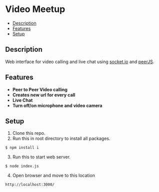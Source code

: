 # Video Meetup

* [Description](#description)
* [Features](#features)
* [Setup](#setup)

## Description
Web interface for video calling and live chat using [socket.io](https://socket.io/) and [peerJS](https://peerjs.com/).

## Features

* **Peer to Peer Video calling**
* **Creates new url for every call**
* **Live Chat**
* **Turn off/on microphone and video camera**

## Setup

1. Clone this repo.
2. Run this in root directory to install all packages.
```
$ npm install i
```
3. Run this to start web server.
```
$ node index.js
```
4. Open browser and move to this location
```
http://localhost:3000/
```